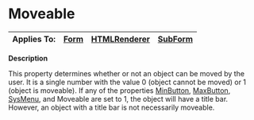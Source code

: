 




<h1 class="heading"><span class="name">Moveable</span></h1>

| Applies To: | [Form](./form.md) | [HTMLRenderer](./htmlrenderer.md) | [SubForm](./subform.md) |
| --- | --- | --- | ---  |


**Description**


This property determines whether or not an object can be moved by the user. It is a single number with the value 0 (object cannot be moved) or 1 (object is moveable). If any of the properties [MinButton](minbutton.md), [MaxButton](maxbutton.md), [SysMenu](sysmenu.md), and Moveable are set to 1, the object will have a title bar. However, an object with a title bar is not necessarily moveable.



